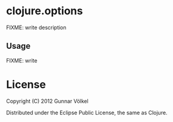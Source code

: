 clojure.options
=======================

FIXME: write description

## Usage

FIXME: write

License
==============

Copyright (C) 2012 Gunnar Völkel

Distributed under the Eclipse Public License, the same as Clojure.
